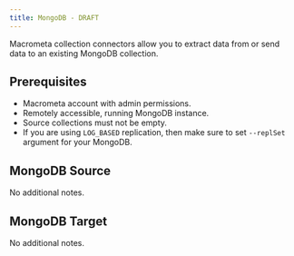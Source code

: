 ```yaml
---
title: MongoDB - DRAFT
---
```


Macrometa collection connectors allow you to extract data from or send data to an existing MongoDB collection.

## Prerequisites

- Macrometa account with admin permissions.
- Remotely accessible, running MongoDB instance.
- Source collections must not be empty.
- If you are using `LOG_BASED` replication, then make sure to set `--replSet` argument for your MongoDB.

## MongoDB Source

No additional notes.

## MongoDB Target

No additional notes.

